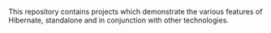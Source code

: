 This repository contains projects which demonstrate the various features of Hibernate, standalone and in conjunction with other technologies.
